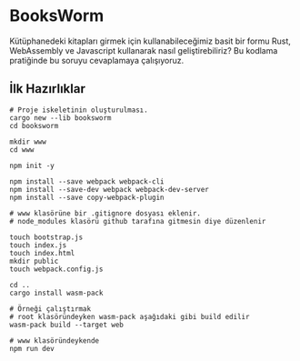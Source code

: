 # BooksWorm

Kütüphanedeki kitapları girmek için kullanabileceğimiz basit bir formu Rust, WebAssembly ve Javascript kullanarak nasıl geliştirebiliriz? Bu kodlama pratiğinde bu soruyu cevaplamaya çalışıyoruz.

## İlk Hazırlıklar

```shell
# Proje iskeletinin oluşturulması.
cargo new --lib booksworm
cd booksworm

mkdir www
cd www

npm init -y

npm install --save webpack webpack-cli
npm install --save-dev webpack webpack-dev-server
npm install --save copy-webpack-plugin

# www klasörüne bir .gitignore dosyası eklenir.
# node_modules klasörü github tarafına gitmesin diye düzenlenir

touch bootstrap.js
touch index.js
touch index.html
mkdir public
touch webpack.config.js

cd ..
cargo install wasm-pack

# Örneği çalıştırmak
# root klasöründeyken wasm-pack aşağıdaki gibi build edilir
wasm-pack build --target web

# www klasöründeykende
npm run dev
```
